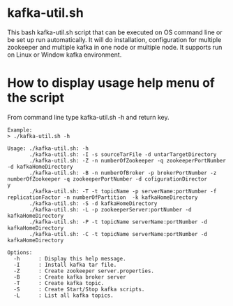 # kafka-util.sh #

This bash kafka-util.sh script that can be executed on OS command line or be set up run automatically. It will
do installation, configuration for multiple zookeeper and multiple kafka in one node or multiple
node. It supports run on Linux or Window kafka environment.


# How to display usage help menu of the script #
From command line type kafka-util.sh -h and return key.

~~~
Example:
> ./kafka-util.sh -h

Usage: ./kafka-util.sh: -h
       ./kafka-util.sh: -I -s sourceTarFile -d untarTargetDirectory
       ./kafka-util.sh: -Z -n numberOfZookeeper -q zookeeperPortNumber -d kafkaHomeDirectory
       ./kafka-util.sh: -B -n numberOfBroker -p brokerPortNumber -z numberOfZookeeper -q zookeeperPortNumber -d cofigurationDirector
y
       ./kafka-util.sh: -T -t topicName -p serverName:portNumber -f replicationFactor -n numberOfPartition  -k kafkaHomeDirectory
       ./kafka-util.sh: -S -d kafkaHomeDirectory
       ./kafka-util.sh: -L -p zookeeperServer:portNumber -d kafkaHomeDirectory
       ./kafka-util.sh: -P -t topicName serverName:portNumber -d kafkaHomeDirectory
       ./kafka-util.sh: -C -t topicName serverName:portNumber -d kafkaHomeDirectory

Options:
  -h      : Display this help message.
  -I      : Install kafka tar file.
  -Z      : Create zookeeper server.properties.
  -B      : Create kafka broker server
  -T      : Create kafka topic.
  -S      : Create Start/Stop kafka scripts.
  -L      : List all kafka topics.

~~~




